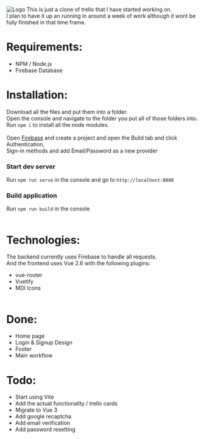 ![Logo](https://user-images.githubusercontent.com/54480523/192051819-588aa5f9-a5b7-4b31-a6b9-1001bb4b5041.png)
This is just a clone of trello that I have started working on.<br>
I plan to have it up an running in around a week of work although it wont be fully finished in that time frame.

# Requirements:
- NPM / Node.js
- Firebase Database

# Installation:
Download all the files and put them into a folder.<br>
Open the console and navigate to the folder you put all of those folders into.<br>
Run ```npm i``` to install all the node modules.
<br><br>
Open [Firebase](https://console.firebase.google.com/u/0/) and create a project and open the Build tab and click Authentication,<br>
Sign-in methods and add Email/Password as a new provider
### Start dev server
Run ```npm run serve``` in the console and go to ```http://localhost:8080```
### Build application
Run ```npm run build``` in the console
<br><br>
# Technologies:
The backend currently uses Firebase to handle all requests.<br>
And the frontend uses Vue 2.6 with the following plugins:
- vue-router
- Vuetify
- MDI Icons
<br><br>
# Done:
- Home page
- Login & Signup Design
- Footer
- Main workflow

# Todo:
- Start using Vite
- Add the actual functionality / trello cards
- Migrate to Vue 3
- Add google recaptcha
- Add email verification
- Add password resetting
